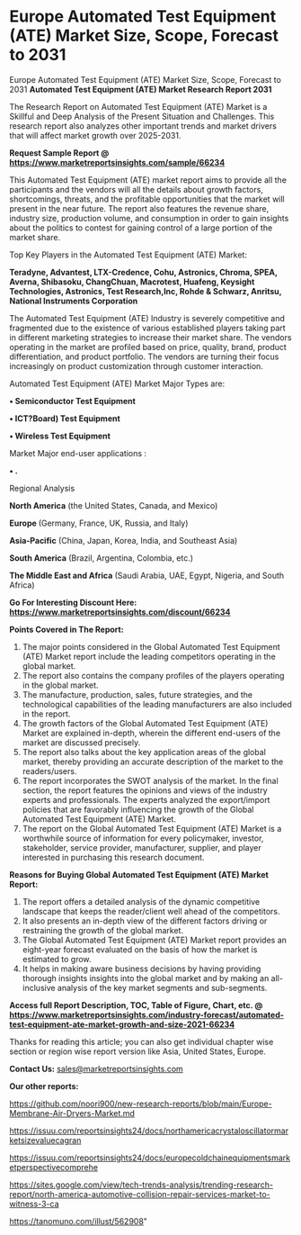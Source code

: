 # Europe Automated Test Equipment (ATE) Market Size, Scope, Forecast to 2031
Europe Automated Test Equipment (ATE) Market Size, Scope, Forecast to 2031
<strong>Automated Test Equipment (ATE) Market Research Report 2031</strong>

The Research Report on Automated Test Equipment (ATE) Market is a Skillful and Deep Analysis of the Present Situation and Challenges. This research report also analyzes other important trends and market drivers that will affect market growth over 2025-2031.

<strong>Request Sample Report @ <a href=https://www.marketreportsinsights.com/sample/66234>https://www.marketreportsinsights.com/sample/66234</a></strong>

This Automated Test Equipment (ATE) market report aims to provide all the participants and the vendors will all the details about growth factors, shortcomings, threats, and the profitable opportunities that the market will present in the near future. The report also features the revenue share, industry size, production volume, and consumption in order to gain insights about the politics to contest for gaining control of a large portion of the market share.

Top Key Players in the Automated Test Equipment (ATE) Market:

<strong>Teradyne, Advantest, LTX-Credence, Cohu, Astronics, Chroma, SPEA, Averna, Shibasoku, ChangChuan, Macrotest, Huafeng, Keysight Technologies, Astronics, Test Research,Inc, Rohde & Schwarz, Anritsu, National Instruments Corporation</strong>

The Automated Test Equipment (ATE) Industry is severely competitive and fragmented due to the existence of various established players taking part in different marketing strategies to increase their market share. The vendors operating in the market are profiled based on price, quality, brand, product differentiation, and product portfolio. The vendors are turning their focus increasingly on product customization through customer interaction.

Automated Test Equipment (ATE) Market Major Types are:

<strong>• Semiconductor Test Equipment

• ICT?Board) Test Equipment

• Wireless Test Equipment</strong>

Market Major end-user applications :

<strong>• .</strong>

Regional Analysis

</u><strong><b>North America</b></strong> (the United States, Canada, and Mexico)

<strong><b>Europe </b></strong>(Germany, France, UK, Russia, and Italy)

<strong><b>Asia-Pacific</b></strong> (China, Japan, Korea, India, and Southeast Asia)

<strong><b>South America</b></strong> (Brazil, Argentina, Colombia, etc.)

<strong><b>The Middle East and Africa</b></strong> (Saudi Arabia, UAE, Egypt, Nigeria, and South Africa)

<strong>Go For Interesting Discount Here: <a href=https://www.marketreportsinsights.com/discount/66234>https://www.marketreportsinsights.com/discount/66234</a></strong>

<strong>Points Covered in The Report:</strong>
<ol>
  <li>The major points considered in the Global Automated Test Equipment (ATE) Market report include the leading competitors operating in the global market.</li>
  <li>The report also contains the company profiles of the players operating in the global market.</li>
  <li>The manufacture, production, sales, future strategies, and the technological capabilities of the leading manufacturers are also included in the report.</li>
  <li>The growth factors of the Global Automated Test Equipment (ATE) Market are explained in-depth, wherein the different end-users of the market are discussed precisely.</li>
  <li>The report also talks about the key application areas of the global market, thereby providing an accurate description of the market to the readers/users.</li>
  <li>The report incorporates the SWOT analysis of the market. In the final section, the report features the opinions and views of the industry experts and professionals. The experts analyzed the export/import policies that are favorably influencing the growth of the Global Automated Test Equipment (ATE) Market.</li>
  <li>The report on the Global Automated Test Equipment (ATE) Market is a worthwhile source of information for every policymaker, investor, stakeholder, service provider, manufacturer, supplier, and player interested in purchasing this research document.</li>
</ol>
<strong>Reasons for Buying Global Automated Test Equipment (ATE) Market Report:</strong>

<ol>
  <li>The report offers a detailed analysis of the dynamic competitive landscape that keeps the reader/client well ahead of the competitors.</li>
  <li>It also presents an in-depth view of the different factors driving or restraining the growth of the global market.</li>
  <li>The Global Automated Test Equipment (ATE) Market report provides an eight-year forecast evaluated on the basis of how the market is estimated to grow.</li>
  <li>It helps in making aware business decisions by having providing thorough insights insights into the global market and by making an all-inclusive analysis of the key market segments and sub-segments.</li>
</ol>
<strong>Access full Report Description, TOC, Table of Figure, Chart, etc. @ <a href=https://www.marketreportsinsights.com/industry-forecast/automated-test-equipment-ate-market-growth-and-size-2021-66234>https://www.marketreportsinsights.com/industry-forecast/automated-test-equipment-ate-market-growth-and-size-2021-66234</a></strong>


Thanks for reading this article; you can also get individual chapter wise section or region wise report version like Asia, United States, Europe.

<strong>Contact Us:</strong>
sales@marketreportsinsights.com

<strong>Our other reports:</strong>

<a href=https://github.com/noori900/new-research-reports/blob/main/Europe-Membrane-Air-Dryers-Market.md>https://github.com/noori900/new-research-reports/blob/main/Europe-Membrane-Air-Dryers-Market.md</a>

<a href=https://issuu.com/reportsinsights24/docs/northamericacrystaloscillatormarketsizevaluecagran>https://issuu.com/reportsinsights24/docs/northamericacrystaloscillatormarketsizevaluecagran</a>

<a href=https://issuu.com/reportsinsights24/docs/europecoldchainequipmentsmarketperspectivecomprehe>https://issuu.com/reportsinsights24/docs/europecoldchainequipmentsmarketperspectivecomprehe</a>

<a href=https://sites.google.com/view/tech-trends-analysis/trending-research-report/north-america-automotive-collision-repair-services-market-to-witness-3-ca>https://sites.google.com/view/tech-trends-analysis/trending-research-report/north-america-automotive-collision-repair-services-market-to-witness-3-ca</a>

<a href=https://tanomuno.com/illust/562908>https://tanomuno.com/illust/562908</a>"

